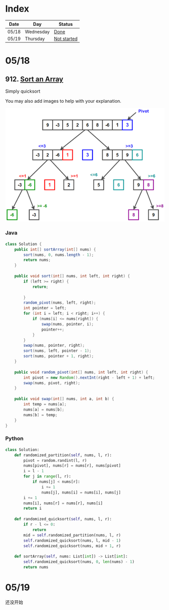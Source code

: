 # Index

| Date | Day | Status |
| ----------- | ----------- | ----------- |
| 05/18 | Wednesday | [Done](#0518) |
| 05/19 | Thursday | [Not started](#0519) |

# 05/18

## 912. [Sort an Array](https://leetcode.com/problems/sort-an-array/)

Simply quicksort

You may also add images to help with your explanation.

![fig1](./img/Quicksort.png)

### Java
```java
class Solution {
    public int[] sortArray(int[] nums) {
        sort(nums, 0, nums.length - 1);
        return nums;
    }

    public void sort(int[] nums, int left, int right) {
        if (left >= right) {
            return;
            
        }
        random_pivot(nums, left, right);
        int pointer = left;
        for (int i = left; i < right; i++) {
            if (nums[i] <= nums[right]) {
                swap(nums, pointer, i);
                pointer++;
            }
        }
        swap(nums, pointer, right);
        sort(nums, left, pointer - 1);
        sort(nums, pointer + 1, right);
    }
    
    public void random_pivot(int[] nums, int left, int right) {
        int pivot = new Random().nextInt(right - left + 1) + left;
        swap(nums, pivot, right);
    }
    
    public void swap(int[] nums, int a, int b) {
        int temp = nums[a];
        nums[a] = nums[b];
        nums[b] = temp;
    }
}
```

### Python
```python
class Solution:
    def randomized_partition(self, nums, l, r):
        pivot = random.randint(l, r)
        nums[pivot], nums[r] = nums[r], nums[pivot]
        i = l - 1
        for j in range(l, r):
            if nums[j] < nums[r]:
                i += 1
                nums[j], nums[i] = nums[i], nums[j]
        i += 1
        nums[i], nums[r] = nums[r], nums[i]
        return i

    def randomized_quicksort(self, nums, l, r):
        if r - l <= 0:
            return
        mid = self.randomized_partition(nums, l, r)
        self.randomized_quicksort(nums, l, mid - 1)
        self.randomized_quicksort(nums, mid + 1, r)

    def sortArray(self, nums: List[int]) -> List[int]:
        self.randomized_quicksort(nums, 0, len(nums) - 1)
        return nums
```

# 05/19 
还没开始